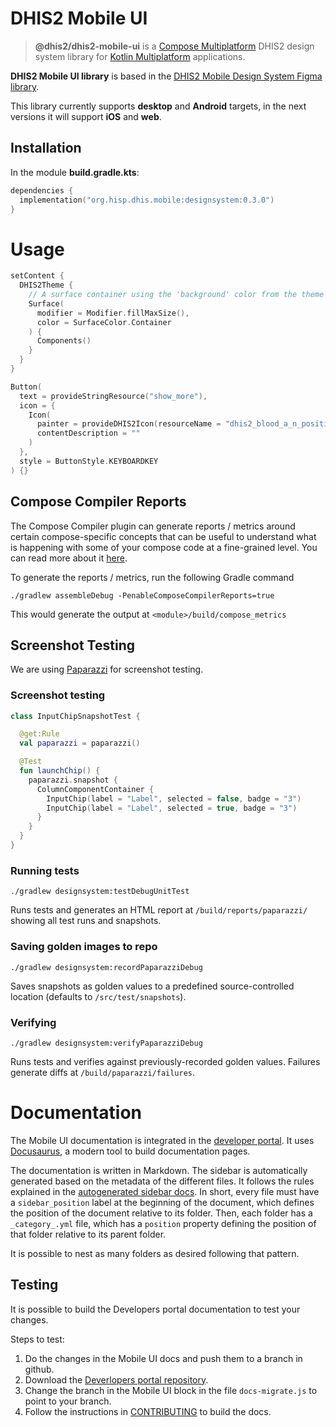 # DHIS2 Mobile UI

> **@dhis2/dhis2-mobile-ui** is
> a [Compose Multiplatform](https://www.jetbrains.com/lp/compose-multiplatform/) DHIS2 design system
> library for [Kotlin Multiplatform](https://kotlinlang.org/docs/multiplatform.html) applications.

**DHIS2 Mobile UI library** is based in
the [DHIS2 Mobile Design System Figma library](https://www.figma.com/file/eRk6bt0B8BJlTO9PZXirHN/DHIS2-Mobile-Design-System).

This library currently supports **desktop** and **Android** targets, in the next versions it will
support **iOS** and **web**.

## Installation

In the module **build.gradle.kts**:

```kotlin
dependencies {
  implementation("org.hisp.dhis.mobile:designsystem:0.3.0")
}
```

# Usage

```kotlin
setContent {
  DHIS2Theme {
    // A surface container using the 'background' color from the theme
    Surface(
      modifier = Modifier.fillMaxSize(),
      color = SurfaceColor.Container
    ) {
      Components()
    }
  }
}
```

```kotlin
Button(
  text = provideStringResource("show_more"),
  icon = {
    Icon(
      painter = provideDHIS2Icon(resourceName = "dhis2_blood_a_n_positive"),
      contentDescription = ""
    )
  },
  style = ButtonStyle.KEYBOARDKEY
) {}
```

## Compose Compiler Reports

The Compose Compiler plugin can generate reports / metrics around certain compose-specific concepts
that can be useful to understand what is happening with some of your compose code at a fine-grained
level.
You can read more about
it [here](https://github.com/androidx/androidx/blob/androidx-main/compose/compiler/design/compiler-metrics.md).

To generate the reports / metrics, run the following Gradle command

```shell
./gradlew assembleDebug -PenableComposeCompilerReports=true
```

This would generate the output at `<module>/build/compose_metrics`

## Screenshot Testing

We are using [Paparazzi](https://cashapp.github.io/paparazzi/) for screenshot testing.

### Screenshot testing

```kotlin
class InputChipSnapshotTest {

  @get:Rule
  val paparazzi = paparazzi()

  @Test
  fun launchChip() {
    paparazzi.snapshot {
      ColumnComponentContainer {
        InputChip(label = "Label", selected = false, badge = "3")
        InputChip(label = "Label", selected = true, badge = "3")
      }
    }
  }
}
```

### Running tests

`./gradlew designsystem:testDebugUnitTest`

Runs tests and generates an HTML report at `/build/reports/paparazzi/` showing all test runs
and snapshots.

### Saving golden images to repo

`./gradlew designsystem:recordPaparazziDebug`

Saves snapshots as golden values to a predefined source-controlled location (defaults to
`/src/test/snapshots`).

### Verifying

`./gradlew designsystem:verifyPaparazziDebug`

Runs tests and verifies against previously-recorded golden values. Failures generate diffs at
`/build/paparazzi/failures`.

# Documentation

The Mobile UI documentation is integrated in the [developer portal](https://developers.dhis2.org/). It 
uses [Docusaurus](https://docusaurus.io), a modern tool to build documentation pages.

The documentation is written in Markdown. The sidebar is automatically generated based on the metadata 
of the different files. It follows the rules explained in the [autogenerated sidebar docs](https://docusaurus.io/docs/next/sidebar/autogenerated#autogenerated-sidebar-metadata). 
In short, every file must have a `sidebar_position` label at the beginning of the document, which 
defines the position of the document relative to its folder. Then, each folder has a `_category_.yml` 
file, which has a `position` property defining the position of that folder relative to its parent folder.

It is possible to nest as many folders as desired following that pattern.

## Testing

It is possible to build the Developers portal documentation to test your changes.

Steps to test:
1. Do the changes in the Mobile UI docs and push them to a branch in github.
2. Download the [Deverlopers portal repository](https://github.com/dhis2/developer-portal).
3. Change the branch in the Mobile UI block in the file `docs-migrate.js` to point to your branch.
4. Follow the instructions in [CONTRIBUTING](https://github.com/dhis2/developer-portal/blob/main/CONTRIBUTING.md) 
to build the docs.

